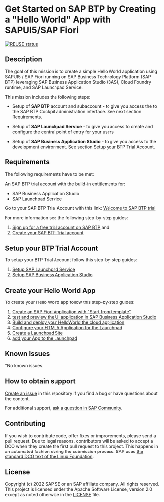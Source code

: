 # Get Started on SAP BTP by Creating a "Hello World" App with SAPUI5/SAP Fiori

[![REUSE status](https://api.reuse.software/badge/github.com/SAP-samples/btp-cloud-foundry-fiori-hello-world)](https://api.reuse.software/info/github.com/SAP-samples/btp-cloud-foundry-fiori-hello-world)

## Description
The goal of this mission is to create a simple Hello World application using SAPUI5 / SAP Fiori running on SAP Business Technology Platform (SAP BTP) leveraging SAP Business Application Studio (BAS), Cloud Foundry runtime, and SAP Launchpad Service.

This mission includes the following steps:

* Setup of **SAP BTP** account and subaccount - to give you access the to the SAP BTP Cockpit administration interface. See next section Requirements.

* Setup of **SAP Launchpad Service** - to give you access to create and configure the central point of entry for your users

* Setup of **SAP Business Application Studio** - to give you access to the development environment. See section Setup your BTP Trial Account.
 


## Requirements

The following requirements have to be met: 

An SAP BTP trial account with the build-in entitlements for:
- SAP Business Application Studio
- SAP Launchpad Service

Go to your SAP BTP Trial Account with this link: [Welcome to SAP BTP trial](https://cockpit.hanatrial.ondemand.com/trial/#/home/trial)

For more information see the following step-by-step guides:

1. [Sign up for a free trial account on SAP BTP](/2setup/2_Universal%20ID.md) and 
2. [Create your SAP BTP Trial account](/2setup/3_Setup%20Trial.md)


## Setup your BTP Trial Account

To setup your BTP Trial Account follow this step-by-step guides:

1. [Setup SAP Launchpad Service](/2setup/4_Setup%20Launchpad.md)
2. [Setup SAP Business Application Studio](/3develop/1_BAS.md)


## Create your Hello World App

To create your Hello Wolrd app follow this step-by-step guides:

1. [Create an SAP Fiori Application with "Start from template"](/3develop/2_Create%20app.md)
2. [test and preview the UI application in SAP Business Application Studio](/3develop/3_Test.md)
3. [Build and deploy your HelloWorld the cloud application ](/3develop/4_Build.md)
4. [Configure your HTML5 Application for the Launchpad ](/3develop/5_Prepare%20Launchpad.md)
5. [Create a Launchpad Site](/3develop/6_Integrate.md)
6. [add your App to the Launchpad](/3develop/7_Add%20to%20Launchpad.md)
 

## Known Issues
"No known issues.

## How to obtain support
[Create an issue](https://github.com/SAP-samples/btp-cloud-foundry-fiori-hello-world/issues) in this repository if you find a bug or have questions about the content.
 
For additional support, [ask a question in SAP Community](https://answers.sap.com/questions/ask.html).

## Contributing
If you wish to contribute code, offer fixes or improvements, please send a pull request. Due to legal reasons, contributors will be asked to accept a DCO when they create the first pull request to this project. This happens in an automated fashion during the submission process. SAP uses [the standard DCO text of the Linux Foundation](https://developercertificate.org/).

## License
Copyright (c) 2022 SAP SE or an SAP affiliate company. All rights reserved. This project is licensed under the Apache Software License, version 2.0 except as noted otherwise in the [LICENSE](LICENSE) file.

